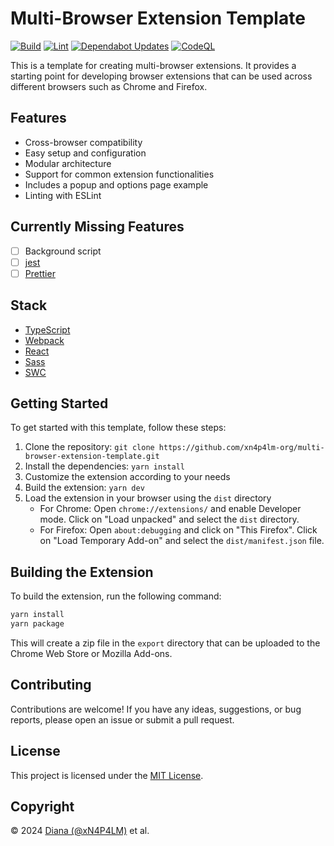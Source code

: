 # Multi-Browser Extension Template

[![Build](https://github.com/xN4P4LM-org/multi-browser-extension-template/actions/workflows/build.yaml/badge.svg?branch=main)](https://github.com/xN4P4LM-org/multi-browser-extension-template/actions/workflows/build.yaml)  [![Lint](https://github.com/xN4P4LM-org/multi-browser-extension-template/actions/workflows/lint.yaml/badge.svg)](https://github.com/xN4P4LM-org/multi-browser-extension-template/actions/workflows/lint.yaml) [![Dependabot Updates](https://github.com/xN4P4LM-org/multi-browser-extension-template/actions/workflows/dependabot/dependabot-updates/badge.svg)](https://github.com/xN4P4LM-org/multi-browser-extension-template/actions/workflows/dependabot/dependabot-updates) [![CodeQL](https://github.com/xN4P4LM-org/multi-browser-extension-template/actions/workflows/codeql.yml/badge.svg?branch=main)](https://github.com/xN4P4LM-org/multi-browser-extension-template/actions/workflows/codeql.yml)

This is a template for creating multi-browser extensions. It provides a starting point for developing browser extensions that can be used across different browsers such as Chrome and Firefox.

## Features

- Cross-browser compatibility
- Easy setup and configuration
- Modular architecture
- Support for common extension functionalities
- Includes a popup and options page example
- Linting with ESLint

## Currently Missing Features

- [ ] Background script
- [ ] [jest](https://jestjs.io/)
- [ ] [Prettier](https://prettier.io/)

## Stack

- [TypeScript](https://www.typescriptlang.org/)
- [Webpack](https://webpack.js.org/)
- [React](https://reactjs.org/)
- [Sass](https://sass-lang.com/)
- [SWC](https://swc.rs/)

## Getting Started

To get started with this template, follow these steps:

1. Clone the repository: `git clone https://github.com/xn4p4lm-org/multi-browser-extension-template.git`
2. Install the dependencies: `yarn install`
3. Customize the extension according to your needs
4. Build the extension: `yarn dev`
5. Load the extension in your browser using the `dist` directory
   - For Chrome: Open `chrome://extensions/` and enable Developer mode. Click on "Load unpacked" and select the `dist` directory.
   - For Firefox: Open `about:debugging` and click on "This Firefox". Click on "Load Temporary Add-on" and select the `dist/manifest.json` file.

## Building the Extension

To build the extension, run the following command:

```bash
yarn install
yarn package
```

This will create a zip file in the `export` directory that can be uploaded to the Chrome Web Store or Mozilla Add-ons.

## Contributing

Contributions are welcome! If you have any ideas, suggestions, or bug reports, please open an issue or submit a pull request.

## License

This project is licensed under the [MIT License](LICENSE).

## Copyright

© 2024 [Diana (@xN4P4LM)](https://github.com/xN4P4LM) et al.
